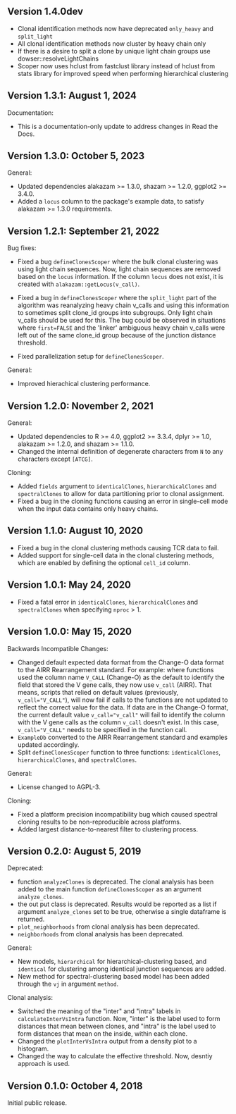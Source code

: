 Version 1.4.0dev
-------------------------------------------------------------------------------

+ Clonal identification methods now have deprecated `only_heavy` and `split_light`
+ All clonal identification methods now cluster by heavy chain only
+ If there is a desire to split a clone by unique light chain groups use dowser::resolveLightChains
+ Scoper now uses hclust from fastclust library instead of hclust from stats library for improved speed when performing hierarchical clustering


Version 1.3.1: August 1, 2024
-------------------------------------------------------------------------------

Documentation:

+ This is a documentation-only update to address changes in Read the Docs.

Version 1.3.0: October 5, 2023
-------------------------------------------------------------------------------

General:

+ Updated dependencies alakazam >= 1.3.0, shazam >= 1.2.0, ggplot2 >= 3.4.0.
+ Added a `locus` column to the package's example data, to satisfy 
  alakazam >= 1.3.0 requirements.

Version 1.2.1: September 21, 2022
-------------------------------------------------------------------------------

Bug fixes:

+ Fixed a bug `defineClonesScoper` where the bulk clonal clustering was using 
  light chain sequences. Now, light chain sequences are removed based on the 
  `locus` information. If the column `locus` does not exist, it is created with
  `alakazam::getLocus(v_call)`.
 
+ Fixed a bug in `defineClonesScoper` where the `split_light` part of the 
  algorithm was reanalyzing heavy chain v_calls and using this information to 
  sometimes split clone_id groups into subgroups. Only light chain v_calls 
  should be used for this. The bug could be observed in situations where 
  `first=FALSE` and the 'linker' ambiguous heavy chain v_calls were left out of 
  the same clone_id group because of the junction distance threshold.
  
+ Fixed parallelization setup for `defineClonesScoper`.

General:

+ Improved hierachical clustering performance. 
  
Version 1.2.0: November 2, 2021
-------------------------------------------------------------------------------

General:

+ Updated dependencies to R >= 4.0, ggplot2 >= 3.3.4, dplyr >= 1.0, 
  alakazam >= 1.2.0, and shazam >= 1.1.0.
+ Changed the internal definition of degenerate characters from `N` to any 
  characters except `[ATCG]`.

Cloning:

+ Added `fields` argument to `identicalClones`, `hierarchicalClones` and 
  `spectralClones` to allow for data partitioning prior to clonal assignment.
+ Fixed a bug in the cloning functions causing an error in single-cell mode 
  when the input data contains only heavy chains.
  

Version 1.1.0: August 10, 2020
-------------------------------------------------------------------------------

+ Fixed a bug in the clonal clustering methods causing TCR data to fail.
+ Added support for single-cell data in the clonal clustering methods, which
  are enabled by defining the optional `cell_id` column.


Version 1.0.1: May 24, 2020
-------------------------------------------------------------------------------

+ Fixed a fatal error in `identicalClones`, `hierarchicalClones` and 
  `spectralClones` when specifying `nproc` > 1.
  
  
Version 1.0.0: May 15, 2020
-------------------------------------------------------------------------------

Backwards Incompatible Changes:

+ Changed default expected data format from the Change-O data format to the
  AIRR Rearrangement standard. For example: where functions used the column 
  name `V_CALL` (Change-O) as the default to identify the field that stored 
  the V gene calls, they now use `v_call` (AIRR). That means, scripts that 
  relied on default values (previously, `v_call="V_CALL"`), will now fail if 
  calls to the functions are not updated to reflect the correct value for the 
  data. If data are in the Change-O format, the current default value 
  `v_call="v_call"` will fail to identify the column with the V gene calls
  as the column `v_call` doesn't exist. In this case, `v_call="V_CALL"` needs 
  to be specified in the function call.
+ `ExampleDb` converted to the AIRR Rearrangement standard and examples updated 
  accordingly.
+ Split `defineClonesScoper` function to three functions: `identicalClones`, 
  `hierarchicalClones`, and `spectralClones`.
  
General:

+ License changed to AGPL-3.

Cloning:

+ Fixed a platform precision incompatibility bug which caused spectral cloning
  results to be non-reproducible across platforms.
+ Added largest distance-to-nearest filter to clustering process.


Version 0.2.0:  August 5, 2019
-------------------------------------------------------------------------------

Deprecated:

+ function `analyzeClones` is deprecated. The clonal analysis has been added 
  to the main function `defineClonesScoper` as an argument `analyze_clones`. 
+ the out put class is deprecated. Results would be reported as a list if 
  argument `analyze_clones` set to be true, otherwise a single dataframe is
  returned.
+ `plot_neighborhoods` from clonal analysis has been deprecated.
+ `neighborhoods` from clonal analysis has been deprecated.

General:

+ New models, `hierarchical` for hierarchical-clustering based, and `identical` 
  for clustering among identical junction sequences are added. 
+ New method for spectral-clustering based model has been added through the 
  `vj` in argument `method`.

Clonal analysis:

+ Switched the meaning of the "inter" and "intra" labels in 
  `calculateInterVsIntra` function. Now, "inter" is the label used to form 
  distances that mean between clones, and "intra" is the label used to form 
  distances that mean on the inside, within each clone.
+ Changed the `plotInterVsIntra` output from a density plot to a histogram.
+ Changed the way to calculate the effective threshold. Now, desntiy approach 
  is used.
    

Version 0.1.0:  October 4, 2018
-------------------------------------------------------------------------------

Initial public release.
